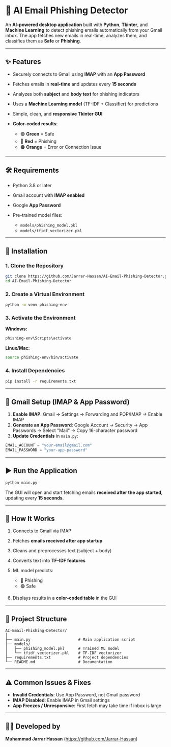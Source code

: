 # 🚨 AI Email Phishing Detector


An **AI-powered desktop application** built with **Python**, **Tkinter**, and **Machine Learning** to detect phishing emails automatically from your Gmail inbox. The app fetches new emails in real-time, analyzes them, and classifies them as **Safe** or **Phishing**.

---

## ✨ Features

* Securely connects to Gmail using **IMAP** with an **App Password**
* Fetches emails in **real-time** and updates every **15 seconds**
* Analyzes both **subject** and **body text** for phishing indicators
* Uses a **Machine Learning model** (TF-IDF + Classifier) for predictions
* Simple, clean, and **responsive Tkinter GUI**
* **Color-coded results**:

  * 🟢 **Green** = Safe
  * 🔴 **Red** = Phishing
  * 🟠 **Orange** = Error or Connection Issue

---

## 🛠 Requirements

* Python 3.8 or later
* Gmail account with **IMAP enabled**
* Google **App Password**
* Pre-trained model files:

  * `models/phishing_model.pkl`
  * `models/tfidf_vectorizer.pkl`

---

## 🚀 Installation

### 1. Clone the Repository

```bash
git clone https://github.com/Jarrar-Hassan/AI-Email-Phishing-Detector.git
cd AI-Email-Phishing-Detector
```

### 2. Create a Virtual Environment

```bash
python -m venv phishing-env
```

### 3. Activate the Environment

**Windows:**

```bash
phishing-env\Scripts\activate
```

**Linux/Mac:**

```bash
source phishing-env/bin/activate
```

### 4. Install Dependencies

```bash
pip install -r requirements.txt
```

---

## 📧 Gmail Setup (IMAP & App Password)

1. **Enable IMAP**: Gmail → Settings → Forwarding and POP/IMAP → Enable IMAP
2. **Generate an App Password**: Google Account → Security → App Passwords → Select "Mail" → Copy 16-character password
3. **Update Credentials** in `main.py`:

```python
EMAIL_ACCOUNT = "your-email@gmail.com"
EMAIL_PASSWORD = "your-app-password"
```

---

## ▶️ Run the Application

```bash
python main.py
```

The GUI will open and start fetching emails **received after the app started**, updating every **15 seconds**.

---

## 🧐 How It Works

1. Connects to Gmail via IMAP
2. Fetches **emails received after app startup**
3. Cleans and preprocesses text (subject + body)
4. Converts text into **TF-IDF features**
5. ML model predicts:

   * 🔴 Phishing
   * 🟢 Safe
6. Displays results in a **color-coded table** in the GUI

---

## 📁 Project Structure

```
AI-Email-Phishing-Detector/
│
├── main.py                     # Main application script
├── models/
│   ├── phishing_model.pkl      # Trained ML model
│   └── tfidf_vectorizer.pkl    # TF-IDF vectorizer
├── requirements.txt            # Project dependencies
└── README.md                   # Documentation
```

---

## ⚠️ Common Issues & Fixes

* **Invalid Credentials**: Use App Password, not Gmail password
* **IMAP Disabled**: Enable IMAP in Gmail settings
* **App Freezes / Unresponsive**: First fetch may take time if inbox is large

---

## 👨‍💻 Developed by

**Muhammad Jarrar Hassan**
(https://github.com/Jarrar-Hassan)
